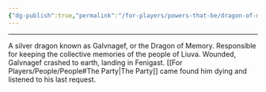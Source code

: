 ```yaml
---
{"dg-publish":true,"permalink":"/for-players/powers-that-be/dragon-of-memory/"}
---
```


***
A silver dragon known as Galvnagef, or the Dragon of Memory. Responsible for keeping the collective memories of the people of Liuva. Wounded, Galvnagef crashed to earth, landing in Fenigast. [[For Players/People/People#The Party\|The Party]] came found him dying and listened to his last request.
